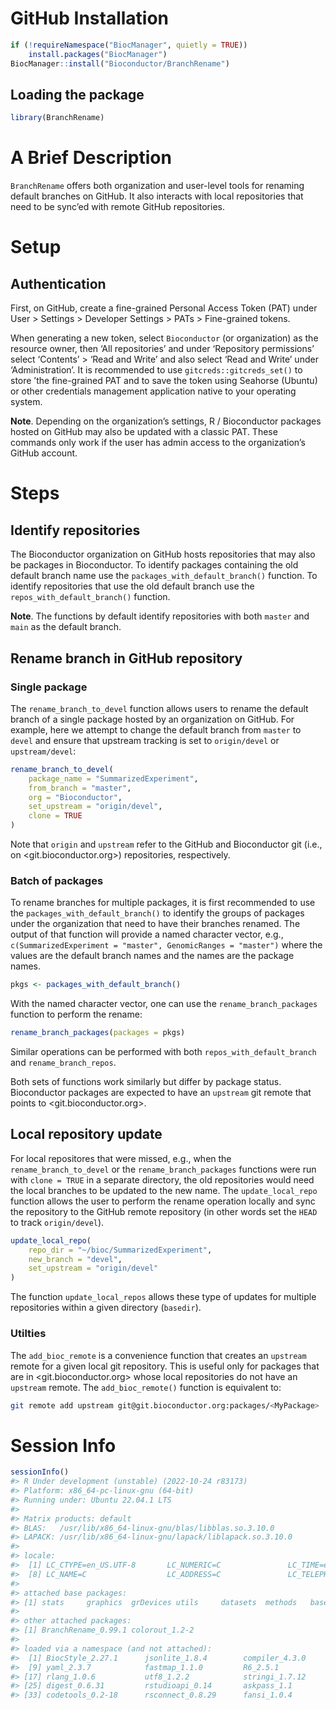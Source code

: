
# GitHub Installation

``` r
if (!requireNamespace("BiocManager", quietly = TRUE))
    install.packages("BiocManager")
BiocManager::install("Bioconductor/BranchRename")
```

## Loading the package

``` r
library(BranchRename)
```

# A Brief Description

`BranchRename` offers both organization and user-level tools for
renaming default branches on GitHub. It also interacts with local
repositories that need to be sync’ed with remote GitHub repositories.

# Setup

## Authentication

First, on GitHub, create a fine-grained Personal Access Token (PAT)
under User \> Settings \> Developer Settings \> PATs \> Fine-grained
tokens.

When generating a new token, select `Bioconductor` (or organization) as
the resource owner, then ‘All repositories’ and under ‘Repository
permissions’ select ‘Contents’ \> ‘Read and Write’ and also select ‘Read
and Write’ under ‘Administration’. It is recommended to use
`gitcreds::gitcreds_set()` to store ’the fine-grained PAT and to save
the token using Seahorse (Ubuntu) or other credentials management
application native to your operating system.

**Note**. Depending on the organization’s settings, R / Bioconductor
packages hosted on GitHub may also be updated with a classic PAT. These
commands only work if the user has admin access to the organization’s
GitHub account.

# Steps

## Identify repositories

The Bioconductor organization on GitHub hosts repositories that may also
be packages in Bioconductor. To identify packages containing the old
default branch name use the `packages_with_default_branch()` function.
To identify repositories that use the old default branch use the
`repos_with_default_branch()` function.

**Note**. The functions by default identify repositories with both
`master` and `main` as the default branch.

## Rename branch in GitHub repository

### Single package

The `rename_branch_to_devel` function allows users to rename the default
branch of a single package hosted by an organization on GitHub. For
example, here we attempt to change the default branch from `master` to
`devel` and ensure that upstream tracking is set to `origin/devel` or
`upstream/devel`:

``` r
rename_branch_to_devel(
    package_name = "SummarizedExperiment",
    from_branch = "master",
    org = "Bioconductor",
    set_upstream = "origin/devel",
    clone = TRUE
)
```

Note that `origin` and `upstream` refer to the GitHub and Bioconductor
git (i.e., on \<git.bioconductor.org\>) repositories, respectively.

### Batch of packages

To rename branches for multiple packages, it is first recommended to use
the `packages_with_default_branch()` to identify the groups of packages
under the organization that need to have their branches renamed. The
output of that function will provide a named character vector, e.g.,
`c(SummarizedExperiment = "master", GenomicRanges = "master")` where the
values are the default branch names and the names are the package names.

``` r
pkgs <- packages_with_default_branch()
```

With the named character vector, one can use the
`rename_branch_packages` function to perform the rename:

``` r
rename_branch_packages(packages = pkgs)
```

Similar operations can be performed with both
`repos_with_default_branch` and `rename_branch_repos`.

Both sets of functions work similarly but differ by package status.
Bioconductor packages are expected to have an `upstream` git remote that
points to \<git.bioconductor.org\>.

## Local repository update

For local repositores that were missed, e.g., when the
`rename_branch_to_devel` or the `rename_branch_packages` functions were
run with `clone = TRUE` in a separate directory, the old repositories
would need the local branches to be updated to the new name. The
`update_local_repo` function allows the user to perform the rename
operation locally and sync the repository to the GitHub remote
repository (in other words set the `HEAD` to track `origin/devel`).

``` r
update_local_repo(
    repo_dir = "~/bioc/SummarizedExperiment",
    new_branch = "devel",
    set_upstream = "origin/devel"
)
```

The function `update_local_repos` allows these type of updates for
multiple repositories within a given directory (`basedir`).

### Utilties

The `add_bioc_remote` is a convenience function that creates an
`upstream` remote for a given local git repository. This is useful only
for packages that are in \<git.bioconductor.org\> whose local
repositories do not have an `upstream` remote. The `add_bioc_remote()`
function is equivalent to:

``` sh
git remote add upstream git@git.bioconductor.org:packages/<MyPackage>
```

# Session Info

``` r
sessionInfo()
#> R Under development (unstable) (2022-10-24 r83173)
#> Platform: x86_64-pc-linux-gnu (64-bit)
#> Running under: Ubuntu 22.04.1 LTS
#> 
#> Matrix products: default
#> BLAS:   /usr/lib/x86_64-linux-gnu/blas/libblas.so.3.10.0
#> LAPACK: /usr/lib/x86_64-linux-gnu/lapack/liblapack.so.3.10.0
#> 
#> locale:
#>  [1] LC_CTYPE=en_US.UTF-8       LC_NUMERIC=C               LC_TIME=en_US.UTF-8        LC_COLLATE=en_US.UTF-8     LC_MONETARY=en_US.UTF-8    LC_MESSAGES=en_US.UTF-8    LC_PAPER=en_US.UTF-8      
#>  [8] LC_NAME=C                  LC_ADDRESS=C               LC_TELEPHONE=C             LC_MEASUREMENT=en_US.UTF-8 LC_IDENTIFICATION=C       
#> 
#> attached base packages:
#> [1] stats     graphics  grDevices utils     datasets  methods   base     
#> 
#> other attached packages:
#> [1] BranchRename_0.99.1 colorout_1.2-2     
#> 
#> loaded via a namespace (and not attached):
#>  [1] BiocStyle_2.27.1      jsonlite_1.8.4        compiler_4.3.0        BiocManager_1.30.19   gitcreds_0.1.2        ReleaseLaunch_0.99.10 stringr_1.5.0         credentials_1.3.2    
#>  [9] yaml_2.3.7            fastmap_1.1.0         R6_2.5.1              curl_5.0.0            knitr_1.41            tibble_3.1.8          openssl_2.0.5         pillar_1.8.1         
#> [17] rlang_1.0.6           utf8_1.2.2            stringi_1.7.12        xfun_0.36             sys_3.4.1             cli_3.6.0             magrittr_2.0.3        gh_1.3.1.9000        
#> [25] digest_0.6.31         rstudioapi_0.14       askpass_1.1           gert_1.9.2            lifecycle_1.0.3       vctrs_0.5.2           evaluate_0.20         glue_1.6.2           
#> [33] codetools_0.2-18      rsconnect_0.8.29      fansi_1.0.4           rmarkdown_2.20        httr_1.4.4            tools_4.3.0           pkgconfig_2.0.3       htmltools_0.5.4
```
